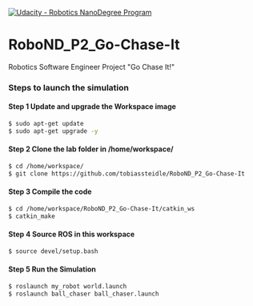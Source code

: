 [![Udacity - Robotics NanoDegree Program](https://s3-us-west-1.amazonaws.com/udacity-robotics/Extra+Images/RoboND_flag.png)](https://www.udacity.com/robotics)

# RoboND_P2_Go-Chase-It
Robotics Software Engineer Project "Go Chase It!"

### Steps to launch the simulation

#### Step 1 Update and upgrade the Workspace image
```sh
$ sudo apt-get update
$ sudo apt-get upgrade -y
```

#### Step 2 Clone the lab folder in /home/workspace/
```sh
$ cd /home/workspace/
$ git clone https://github.com/tobiassteidle/RoboND_P2_Go-Chase-It
```

#### Step 3 Compile the code
```sh
$ cd /home/workspace/RoboND_P2_Go-Chase-It/catkin_ws
$ catkin_make
```

#### Step 4 Source ROS in this workspace
```sh
$ source devel/setup.bash
```

#### Step 5 Run the Simulation  
```sh
$ roslaunch my_robot world.launch
$ roslaunch ball_chaser ball_chaser.launch
```

